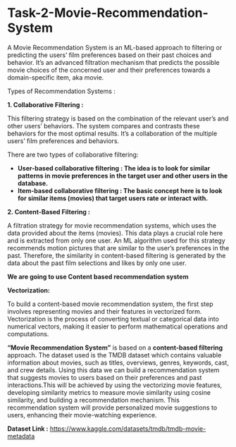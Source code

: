 # Task-2-Movie-Recommendation-System

A Movie Recommendation System is an ML-based approach to filtering or predicting the users’ film preferences based on their past choices and behavior. It’s an advanced filtration mechanism that predicts the possible movie choices of the concerned user and their preferences towards a domain-specific item, aka movie.

Types of Recommendation Systems : 

**1. Collaborative Filtering :** 

This filtering strategy is based on the combination of the relevant user’s and other users’ behaviors. The system compares and contrasts these behaviors for the most optimal results. It’s a collaboration of the multiple users’ film preferences and behaviors.

There are two types of collaborative filtering:

* **User-based collaborative filtering :  The idea is to look for similar patterns in movie preferences in the target user and other users in the database.**
* **Item-based collaborative filtering : The basic concept here is to look for similar items (movies) that target users rate or interact with.**

**2. Content-Based Filtering :** 

A filtration strategy for movie recommendation systems, which uses the data provided about the items (movies). This data plays a crucial role here and is extracted from only one user. An ML algorithm used for this strategy recommends motion pictures that are similar to the user’s preferences in the past. Therefore, the similarity in content-based filtering is generated by the data about the past film selections and likes by only one user.

**We are going to use Content based recommendation system** 

 **Vectorization:**

To build a content-based movie recommendation system, the first step involves representing movies and their features in vectorized form. Vectorization is the process of converting textual or categorical data into numerical vectors, making it easier to perform mathematical operations and computations.


**“Movie Recommendation System”** is based on a **content-based filtering** approach. The dataset used is the TMDB dataset which contains valuable information about movies, such as titles, overviews, genres, keywords, cast, and crew details. Using this data we can build a recommendation system that suggests movies to users based on their preferences and past interactions.This will be achieved by using the vectorizing movie features, developing similarity metrics to measure movie similarity using cosine similarity, and building a recommendation mechanism. This recommendation system will provide personalized movie suggestions to users, enhancing their movie-watching experience. 


**Dataset Link :** https://www.kaggle.com/datasets/tmdb/tmdb-movie-metadata

